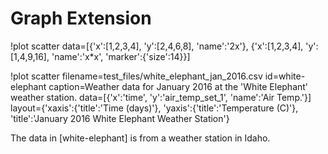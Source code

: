 # Graph Extension


!plot scatter data=[{'x':[1,2,3,4], 'y':[2,4,6,8], 'name':'2x'},
                    {'x':[1,2,3,4], 'y':[1,4,9,16], 'name':'x*x', 'marker':{'size':14}}]

!plot scatter filename=test_files/white_elephant_jan_2016.csv
              id=white-elephant
              caption=Weather data for January 2016 at the 'White Elephant' weather station.
              data=[{'x':'time', 'y':'air_temp_set_1', 'name':'Air Temp.'}]
              layout={'xaxis':{'title':'Time (days)'},
                      'yaxis':{'title':'Temperature (C)'},
                      'title':'January 2016 White Elephant Weather Station'}

The data in [white-elephant] is from a weather station in Idaho.
